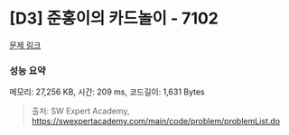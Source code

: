 # [D3] 준홍이의 카드놀이 - 7102 

[문제 링크](https://swexpertacademy.com/main/code/problem/problemDetail.do?contestProbId=AWkIlHWqBYcDFAXC) 

### 성능 요약

메모리: 27,256 KB, 시간: 209 ms, 코드길이: 1,631 Bytes



> 출처: SW Expert Academy, https://swexpertacademy.com/main/code/problem/problemList.do